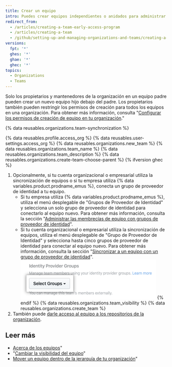 ```yaml
---
title: Crear un equipo
intro: Puedes crear equipos independientes o anidados para administrar los permisos del repositorio y las menciones de grupos de personas.
redirect_from:
  - /articles/creating-a-team-early-access-program
  - /articles/creating-a-team
  - /github/setting-up-and-managing-organizations-and-teams/creating-a-team
versions:
  fpt: '*'
  ghes: '*'
  ghae: '*'
  ghec: '*'
topics:
  - Organizations
  - Teams
---
```


Solo los propietarios y mantenedores de la organización en un equipo padre pueden crear un nuevo equipo hijo debajo del padre. Los propietarios también pueden restringir los permisos de creación para todos los equipos en una organización. Para obtener más información, consulta "[Configurar los permisos de creación de equipo en tu organización](/articles/setting-team-creation-permissions-in-your-organization)."

{% data reusables.organizations.team-synchronization %}

{% data reusables.profile.access_org %}
{% data reusables.user-settings.access_org %}
{% data reusables.organizations.new_team %}
{% data reusables.organizations.team_name %}
{% data reusables.organizations.team_description %}
{% data reusables.organizations.create-team-choose-parent %}
{% ifversion ghec %}
1. Opcionalmente, si tu cuenta organizacional o empresarial utiliza la sincronización de equipos o si tu empresa utiliza {% data variables.product.prodname_emus %}, conecta un grupo de proveedor de identidad a tu equipo.
    * Si tu empresa utiliza {% data variables.product.prodname_emus %}, utiliza el menú desplegable de "Grupos de Proveedor de Identidad" y selecciona un solo grupo de proveedor de identidad para conectarlo al equipo nuevo. Para obtener más información, consulta la sección "[Administrar las membrecías de equipo con grupos de proveedor de identidad](/enterprise-cloud@latest/admin/authentication/managing-your-enterprise-users-with-your-identity-provider/managing-team-memberships-with-identity-provider-groups)".
    * Si tu cuenta organizacional o empresarial utiliza la sincronización de equipos, utiliza el menú desplegable de "Grupo de Proveedor de Identidad" y selecciona hasta cinco grupos de proveedor de identidad para conectar al equipo nuevo. Para obtener más información, consulta la sección "[Sincronizar a un equipo con un grupo de proveedor de identidad](/organizations/organizing-members-into-teams/synchronizing-a-team-with-an-identity-provider-group)". ![Menú desplegable para elegir los grupos de proveedor de identidad](/assets/images/help/teams/choose-an-idp-group.png)
{% endif %}
{% data reusables.organizations.team_visibility %}
{% data reusables.organizations.create_team %}
1. También puede [darle acceso al equipo a los repositorios de la organización](/articles/managing-team-access-to-an-organization-repository).

## Leer más

- [Acerca de los equipos](/articles/about-teams)"
- "[Cambiar la visibilidad del equipo](/articles/changing-team-visibility)"
- [Mover un equipo dentro de la jerarquía de tu organización](/articles/moving-a-team-in-your-organization-s-hierarchy)"
